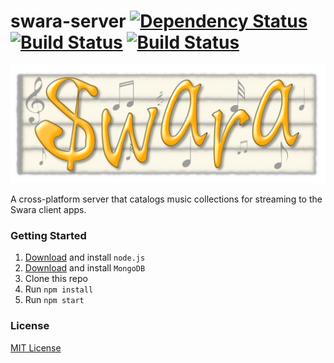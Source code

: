 swara-server [![Dependency Status](https://gemnasium.com/swara-app/swara-server.svg)](https://gemnasium.com/swara-app/swara-server) [![Build Status](https://travis-ci.org/swara-app/swara-server.svg?branch=master)](https://travis-ci.org/swara-app/swara-server) [![Build Status](https://ci.appveyor.com/api/projects/status/7w6jvgmr0t7ga0j6?svg=true)](https://ci.appveyor.com/project/floydpink/swara-server)
============

![swara](logo.png)

A cross-platform server that catalogs music collections for streaming to the Swara client apps.

### Getting Started

1. [Download](http://nodejs.org/download/) and install `node.js`
2. [Download](https://www.mongodb.org/downloads) and install `MongoDB`
3. Clone this repo
4. Run `npm install`
5. Run `npm start`

### License

[MIT License](LICENSE.md)

